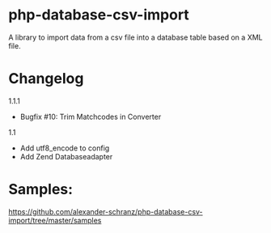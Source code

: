 php-database-csv-import
=======================
A library to import data from a csv file into a database table based on a XML file.

Changelog
=======================
1.1.1
 - Bugfix #10: Trim Matchcodes in Converter

1.1
 - Add utf8_encode to config
 - Add Zend Databaseadapter

Samples:
=======================
https://github.com/alexander-schranz/php-database-csv-import/tree/master/samples
